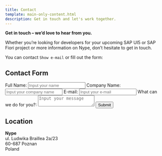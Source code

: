 ```yaml
---
title: Contact
template: main-only-content.html
description: Get in touch and let's work together.
---
```

**Get in touch – we’d love to hear from you.**

Whether you’re looking for developers for your upcoming SAP UI5 or SAP Fiori project or more information on Nype, don’t hesitate to get in touch.

You can contact <span id="extShowEmail">`Show e-mail`</span> or fill out the form:

## Contact Form

<div id="extFormWrapper">
    <form method="POST">
        <label for="fullname">Full Name:</label>
        <input 
            class="md-input" 
            id="fullname"
            name="fullname"
            placeholder="Input your name"
            required
            type="text"
        >
        <label for="companyname">Company Name:</label>
        <input 
            class="md-input" 
            id="companyname"
            name="companyname"
            placeholder="Input your company name"
            required
            type="text"
        >
        <label for="email">E-mail:</label>
        <input
            autocomplete="email"
            class="md-input"
            id="email"
            name="email"
            placeholder="Input your e-mail"
            required
            type="email"
        >
        <label for="message">What can we do for you?:</label>
        <textarea
            class="md-input"
            id="message"
            name="message"
            placeholder="Input your message"
            required
        ></textarea>
        <button 
            class="md-button md-button--primary"
            id="extSubmitForm"
            type="submit"
        >Submit</button>
    </form>
</div>

## Location

**Nype**<br>
ul. Ludwika Braillea 2a/23<br>
60-687 Poznan<br>
Poland<br>

